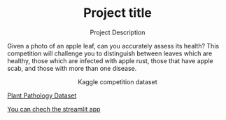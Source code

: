 <h1 align="center">Project title</h1>

<p align="center">Project Description</p>
Given a photo of an apple leaf, can you accurately assess its health? This competition will challenge you to distinguish between leaves which are healthy, those which are infected with apple rust, those that have apple scab, and those with more than one disease.

<p align="center">Kaggle competition dataset</p>
<p><a href="https://www.kaggle.com/competitions/plant-pathology-2020-fgvc7/data">Plant Pathology Dataset</a></p>
<p><a href="https://plant-pathology.streamlit.app/">You can chech the streamlit app</a></p>

